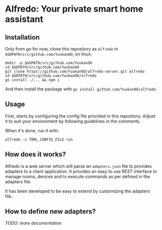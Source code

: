 # Alfredo: Your private smart home assistant

## Installation

Only from go for now, clone this repository as `alfredo` in `$GOPATH/src/github.com/YuukanOO`, on linux:

```
mkdir -p $GOPATH/src/github.com/YuukanOO
cd $GOPATH/src/github.com/YuukanOO
git clone https://github.com/YuukanOO/alfredo-server.git alfredo
cd $GOPATH/src/github.com/YuukanOO/alfredo
go install ./... && npm i
```

And then install the package with `go install github.com/YuukanOO/alfredo`.

## Usage

First, starts by configuring the config file provided in this repository. Adjust it to suit your environment by following guidelines in the comments.

When it's done, run it with:

```
alfredo -c TOML_CONFIG_FILE run
```

## How does it works?

Alfredo is a web server which will parse an `adapters.json` file to provides adapters to a client application. It provides an easy to use REST interface to manage rooms, devices and to execute commands as per defined in the adapters file.

It has been developed to be easy to extend by customizing the adapters file.

## How to define new adapters?

*TODO: more documentation*